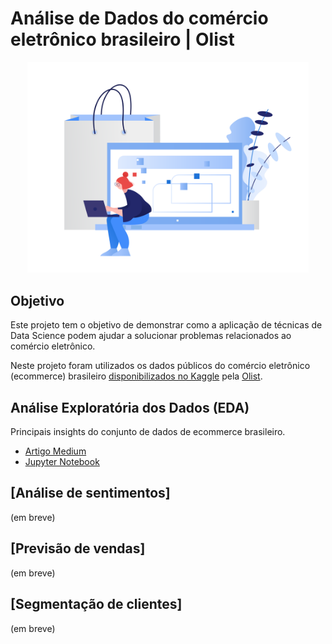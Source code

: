 # Análise de Dados do comércio eletrônico brasileiro | Olist 

<p align="center">
  <img src="https://raw.githubusercontent.com/pedrohrafael/data-science/main/img/clip-shopping-online.png?token=AOJSUEC7BGWK6YVKEWPRLKLBUGPL6" style="width:450px;align:center"/>
<p/>

## Objetivo

Este projeto tem o objetivo de demonstrar como a aplicação de técnicas de Data Science podem ajudar a solucionar problemas relacionados ao comércio eletrônico.

Neste projeto foram utilizados os dados públicos do comércio eletrônico (ecommerce) brasileiro [disponibilizados no Kaggle](https://www.kaggle.com/olistbr/brazilian-ecommerce) pela [Olist]( https://olist.com/).

## Análise Exploratória dos Dados (EDA)

Principais insights do conjunto de dados de ecommerce brasileiro.

* [Artigo Medium](https://medium.com/@pedro.rafael/an%C3%A1lise-de-dados-do-com%C3%A9rcio-eletr%C3%B4nico-brasileiro-olist-d1b552858f44)
* [Jupyter Notebook](https://github.com/pedrohrafael/brazilian-ecommerce/blob/main/Analise%20exploratoria%20de%20dados/An%C3%A1lise%20Explorat%C3%B3ria%20dos%20Dados%20(EDA).ipynb)

## [Análise de sentimentos]
(em breve)

## [Previsão de vendas]
(em breve)

## [Segmentação de clientes]
(em breve)
